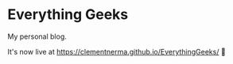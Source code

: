 # Everything Geeks

My personal blog.

It's now live at https://clementnerma.github.io/EverythingGeeks/ :partying_face:
